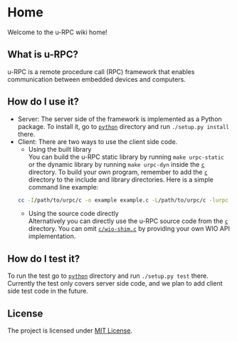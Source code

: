 # Home
Welcome to the u-RPC wiki home!

## What is u-RPC?
u-RPC is a remote procedure call (RPC) framework that enables communication between embedded devices and computers.

## How do I use it?
* Server: The server side of the framework is implemented as a Python package. To install it, go to [`python`](../python) directory and run `./setup.py install` there.
* Client: There are two ways to use the client side code.
  - Using the built library  
  You can build the u-RPC static library by running `make urpc-static` or the dynamic library by running `make urpc-dyn` inside the [`c`](../c) directory. To build your own program, remember to add the [`c`](../c) directory to the include and library directories. Here is a simple command line example:  
  ```sh
  cc -I/path/to/urpc/c -o example example.c -L/path/to/urpc/c -lurpc
  ```
  - Using the source code directly  
  Alternatively you can directly use the u-RPC source code from the [`c`](../c) directory. You can omit [`c/wio-shim.c`](../c/wio-shim.c) by providing your own WIO API implementation.

## How do I test it?
To run the test go to [`python`](../python) directory and run `./setup.py test` there. Currently the test only covers server side code, and we plan to add client side test code in the future.

## License
The project is licensed under [MIT License](../LICENSE).
